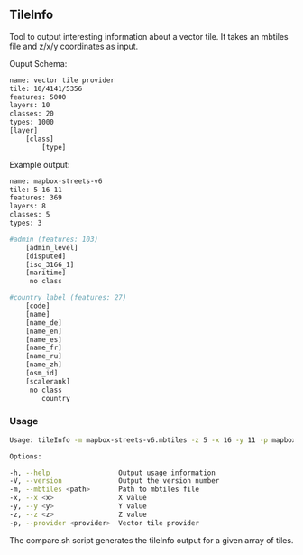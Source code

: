 ## TileInfo
Tool to output interesting information about a vector tile. It takes an mbtiles file and z/x/y coordinates as input.

Ouput Schema:

```bash
name: vector tile provider
tile: 10/4141/5356
features: 5000
layers: 10
classes: 20
types: 1000
[layer]
    [class]
        [type]
```

Example output:

```bash
name: mapbox-streets-v6
tile: 5-16-11
features: 369
layers: 8
classes: 5
types: 3

#admin (features: 103)
	[admin_level]
	[disputed]
	[iso_3166_1]
	[maritime]
	 no class

#country_label (features: 27)
	[code]
	[name]
	[name_de]
	[name_en]
	[name_es]
	[name_fr]
	[name_ru]
	[name_zh]
	[osm_id]
	[scalerank]
	 no class
		country
```

### Usage

```bash
Usage: tileInfo -m mapbox-streets-v6.mbtiles -z 5 -x 16 -y 11 -p mapbox-streets-v6

Options:

-h, --help                 Output usage information
-V, --version              Output the version number
-m, --mbtiles <path>       Path to mbtiles file
-x, --x <x>                X value
-y, --y <y>                Y value
-z, --z <z>                Z value
-p, --provider <provider>  Vector tile provider
```

The compare.sh script generates the tileInfo output for a given array of tiles.
